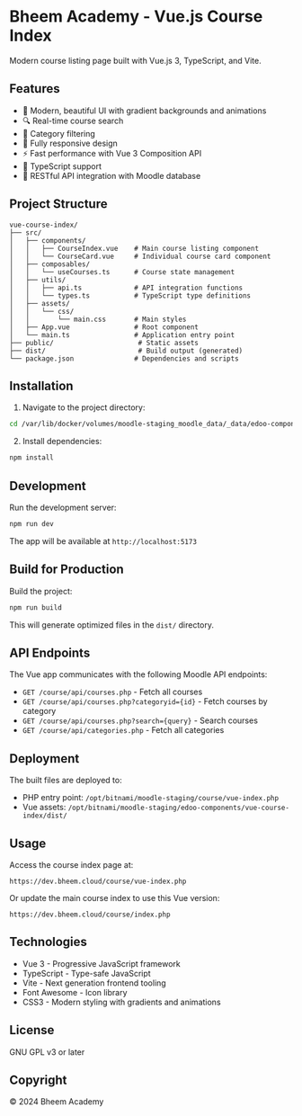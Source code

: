 # Bheem Academy - Vue.js Course Index

Modern course listing page built with Vue.js 3, TypeScript, and Vite.

## Features

- 🎨 Modern, beautiful UI with gradient backgrounds and animations
- 🔍 Real-time course search
- 📑 Category filtering
- 📱 Fully responsive design
- ⚡ Fast performance with Vue 3 Composition API
- 🎯 TypeScript support
- 🔄 RESTful API integration with Moodle database

## Project Structure

```
vue-course-index/
├── src/
│   ├── components/
│   │   ├── CourseIndex.vue    # Main course listing component
│   │   └── CourseCard.vue     # Individual course card component
│   ├── composables/
│   │   └── useCourses.ts      # Course state management
│   ├── utils/
│   │   ├── api.ts             # API integration functions
│   │   └── types.ts           # TypeScript type definitions
│   ├── assets/
│   │   └── css/
│   │       └── main.css       # Main styles
│   ├── App.vue                # Root component
│   └── main.ts                # Application entry point
├── public/                     # Static assets
├── dist/                       # Build output (generated)
└── package.json               # Dependencies and scripts
```

## Installation

1. Navigate to the project directory:
```bash
cd /var/lib/docker/volumes/moodle-staging_moodle_data/_data/edoo-components/vue-course-index
```

2. Install dependencies:
```bash
npm install
```

## Development

Run the development server:
```bash
npm run dev
```

The app will be available at `http://localhost:5173`

## Build for Production

Build the project:
```bash
npm run build
```

This will generate optimized files in the `dist/` directory.

## API Endpoints

The Vue app communicates with the following Moodle API endpoints:

- `GET /course/api/courses.php` - Fetch all courses
- `GET /course/api/courses.php?categoryid={id}` - Fetch courses by category
- `GET /course/api/courses.php?search={query}` - Search courses
- `GET /course/api/categories.php` - Fetch all categories

## Deployment

The built files are deployed to:
- PHP entry point: `/opt/bitnami/moodle-staging/course/vue-index.php`
- Vue assets: `/opt/bitnami/moodle-staging/edoo-components/vue-course-index/dist/`

## Usage

Access the course index page at:
```
https://dev.bheem.cloud/course/vue-index.php
```

Or update the main course index to use this Vue version:
```
https://dev.bheem.cloud/course/index.php
```

## Technologies

- Vue 3 - Progressive JavaScript framework
- TypeScript - Type-safe JavaScript
- Vite - Next generation frontend tooling
- Font Awesome - Icon library
- CSS3 - Modern styling with gradients and animations

## License

GNU GPL v3 or later

## Copyright

© 2024 Bheem Academy
